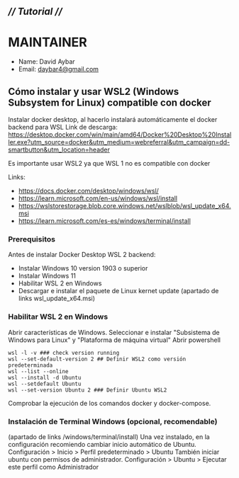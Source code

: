## _// Tutorial //_ ##

# MAINTAINER
- Name: David Aybar
- Email: daybar4@gmail.com

## Cómo instalar y usar WSL2 (Windows Subsystem for Linux) compatible con docker
Instalar docker desktop, al hacerlo instalará automáticamente el docker backend para WSL
Link de descarga:
https://desktop.docker.com/win/main/amd64/Docker%20Desktop%20Installer.exe?utm_source=docker&utm_medium=webreferral&utm_campaign=dd-smartbutton&utm_location=header

Es importante usar WSL2 ya que WSL 1 no es compatible con docker

Links: 
- https://docs.docker.com/desktop/windows/wsl/
- https://learn.microsoft.com/en-us/windows/wsl/install
- https://wslstorestorage.blob.core.windows.net/wslblob/wsl_update_x64.msi
- https://learn.microsoft.com/es-es/windows/terminal/install

### Prerequisitos
Antes de instalar Docker Desktop WSL 2 backend:
- Instalar Windows 10 version 1903 o superior
- Instalar Windows 11
- Habilitar WSL 2 en Windows
- Descargar e instalar el paquete de Linux kernet update (apartado de links wsl_update_x64.msi)

### Habilitar WSL 2 en Windows
Abrir características de Windows.
Seleccionar e instalar "Subsistema de Windows para Linux" y "Plataforma de máquina virtual"
Abrir powershell
```
wsl -l -v ### check version running
wsl --set-default-version 2 ## Definir WSL2 como versión predeterminada
wsl --list --online
wsl --install -d Ubuntu
wsl --setdefault Ubuntu
wsl --set-version Ubuntu 2 ### Definir Ubuntu WSL2
```
Comprobar la ejecución de los comandos docker y docker-compose.

### Instalación de Terminal Windows (opcional, recomendable)
(apartado de links /windows/terminal/install)
Una vez instalado, en la configuración recomiendo cambiar inicio automático de Ubuntu.
Configuración > Inicio > Perfil predeterminado > Ubuntu
También iniciar ubuntu con permisos de administrador.
Configuración > Ubuntu > Ejecutar este perfil como Administrador
